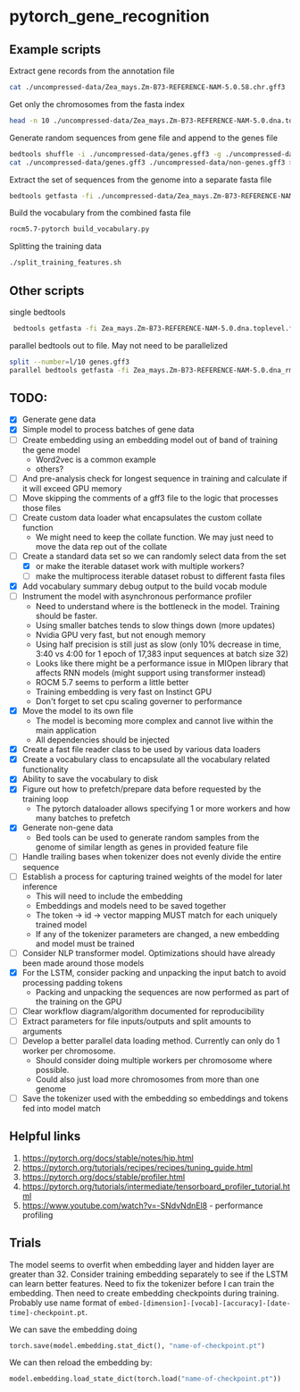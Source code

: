 # pytorch_gene_recognition


## Example scripts
Extract gene records from the annotation file
```bash
cat ./uncompressed-data/Zea_mays.Zm-B73-REFERENCE-NAM-5.0.58.chr.gff3 | grep -v  "#" | grep -i "\sgene\s" > ./uncompressed-data/genes.gff3
```

Get only the chromosomes from the fasta index
```bash
head -n 10 ./uncompressed-data/Zea_mays.Zm-B73-REFERENCE-NAM-5.0.dna.toplevel.fa.fai > ./uncompressed-data/chromosome.fa.fai
```

Generate random sequences from gene file and append to the genes file
```bash
bedtools shuffle -i ./uncompressed-data/genes.gff3 -g ./uncompressed-data/chromosome.fa.fai | sed s/gene/random/g >> ./uncompressed-data/non-genes.gff3 && \
cat ./uncompressed-data/genes.gff3 ./uncompressed-data/non-genes.gff3 > ./uncompressed-data/combined.gff3
```

Extract the set of sequences from the genome into a separate fasta file
```bash
bedtools getfasta -fi ./uncompressed-data/Zea_mays.Zm-B73-REFERENCE-NAM-5.0.dna.toplevel.fa -bed ./uncompressed-data/combined.gff3 > ./uncompressed-data/combined.fa
```

Build the vocabulary from the combined fasta file
```bash
rocm5.7-pytorch build_vocabulary.py
```


Splitting the training data
```bash
./split_training_features.sh
```


## Other scripts

single bedtools
```sh
 bedtools getfasta -fi Zea_mays.Zm-B73-REFERENCE-NAM-5.0.dna.toplevel.fa -bed genes.gff3 > output.txt
```

parallel bedtools out to file.  May not need to be parallelized
```sh
split --number=l/10 genes.gff3
parallel bedtools getfasta -fi Zea_mays.Zm-B73-REFERENCE-NAM-5.0.dna_rm.toplevel.fa -bed ::: $(ls xa*) > output.txt
```




## TODO:
- [x] Generate gene data
- [x] Simple model to process batches of gene data
- [ ] Create embedding using an embedding model out of band of training the gene model
  - Word2vec is a common example
  - others?
- [ ] And pre-analysis check for longest sequence in training and calculate if it will exceed GPU memory
- [ ] Move skipping the comments of a gff3 file to the logic that processes those files
- [ ] Create custom data loader what encapsulates the custom collate function
  - We might need to keep the collate function. We may just need to move the data rep out of the collate
- [ ] Create a standard data set so we can randomly select data from the set
  - [x] or make the iterable dataset work with multiple workers?
  - [ ] make the multiprocess iterable dataset robust to different fasta files
- [x] Add vocabulary summary debug output to the build vocab module
- [ ] Instrument the model with asynchronous performance profiler
  - Need to understand where is the bottleneck in the model. Training should be faster.
  - Using smaller batches tends to slow things down (more updates)
  - Nvidia GPU very fast, but not enough memory
  - Using half precision is still just as slow (only 10% decrease in time, 3:40 vs 4:00 for 1 epoch of 17,383 input sequences at batch size 32)
  - Looks like there might be a performance issue in MIOpen library that affects RNN models (might support using transformer instead)
  - ROCM 5.7 seems to perform a little better
  - Training embedding is very fast on Instinct GPU
  - Don't forget to set cpu scaling governer to performance
- [x] Move the model to its own file
  - The model is becoming more complex and cannot live within the main application
  - All dependencies should be injected
- [x] Create a fast file reader class to be  used by various data loaders
- [x] Create a vocabulary class to encapsulate all the vocabulary related functionality
- [x] Ability to save the vocabulary to disk
- [x] Figure out how to prefetch/prepare data before requested by the training loop
  - The pytorch dataloader allows specifying 1 or more workers and how many batches to prefetch
- [x] Generate non-gene data
  - Bed tools can be used to generate random samples from the genome of similar length as genes in provided feature file
- [ ] Handle trailing bases when tokenizer does not evenly divide the entire sequence
- [ ] Establish a process for capturing trained weights of the model for later inference
  - This will need to include the embedding
  - Embeddings and models need to be saved together
  - The token -> id -> vector mapping MUST match for each uniquely trained model
  - If any of the tokenizer parameters are changed, a new embedding and model must be trained
- [ ] Consider NLP transformer model. Optimizations should have already been made around those models
- [x] For the LSTM, consider packing and unpacking the input batch to avoid processing padding tokens
  - Packing and unpacking the sequences are now performed as part of the training on the GPU
- [ ] Clear workflow diagram/algorithm documented for reproducibility
- [ ] Extract parameters for file inputs/outputs and split amounts to arguments
- [ ] Develop a better parallel data loading method.  Currently can only do 1 worker per chromosome.
  - Should consider doing multiple workers per chromosome where possible.
  - Could also just load more chromosomes from more than one genome
- [ ] Save the tokenizer used with the embedding so embeddings and tokens fed into model match

## Helpful links
1. https://pytorch.org/docs/stable/notes/hip.html
2. https://pytorch.org/tutorials/recipes/recipes/tuning_guide.html
3. https://pytorch.org/docs/stable/profiler.html
4. https://pytorch.org/tutorials/intermediate/tensorboard_profiler_tutorial.html
5. https://www.youtube.com/watch?v=-SNdvNdnEl8 - performance profiling


## Trials

The model seems to overfit when embedding layer and hidden layer are greater than 32.
Consider training embedding separately to see if the LSTM can learn better features.
Need to fix the tokenizer before I can train the embedding.
Then need to create embedding checkpoints during training. Probably use name format of
`embed-[dimension]-[vocab]-[accuracy]-[date-time]-checkpoint.pt`.

We can save the embedding doing
```python
torch.save(model.embedding.stat_dict(), "name-of-checkpoint.pt")
```

We can then reload the embedding by:
```python
model.embedding.load_state_dict(torch.load("name-of-checkpoint.pt"))
```

